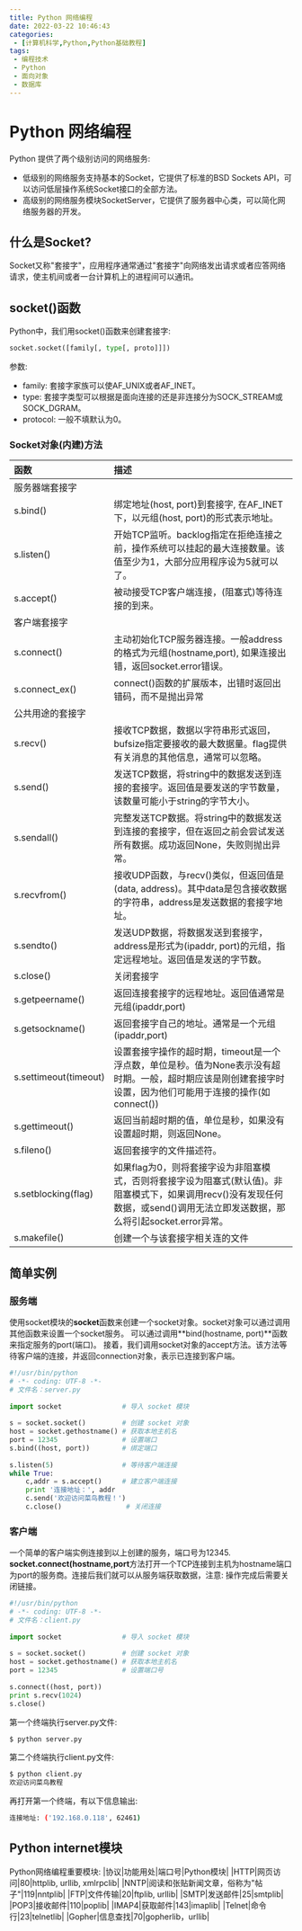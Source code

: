 ```yaml
---
title: Python 网络编程
date: 2022-03-22 10:46:43
categories:
 - [计算机科学,Python,Python基础教程]
tags: 
 - 编程技术
 - Python
 - 面向对象
 - 数据库
---
```


# Python 网络编程

Python 提供了两个级别访问的网络服务:
- 低级别的网络服务支持基本的Socket，它提供了标准的BSD Sockets API，可以访问低层操作系统Socket接口的全部方法。
- 高级别的网络服务模块SocketServer，它提供了服务器中心类，可以简化网络服务器的开发。

## 什么是Socket?

Socket又称"套接字"，应用程序通常通过"套接字"向网络发出请求或者应答网络请求，使主机间或者一台计算机上的进程间可以通讯。

## socket()函数

Python中，我们用socket()函数来创建套接字:
```python socket()函数
socket.socket([family[, type[, proto]]])
```
参数:
- family: 套接字家族可以使AF_UNIX或者AF_INET。
- type: 套接字类型可以根据是面向连接的还是非连接分为SOCK_STREAM或SOCK_DGRAM。
- protocol: 一般不填默认为0。

### Socket对象(内建)方法

|函数|描述|
|:---|:--|
|服务器端套接字|
|s.bind()|绑定地址(host, port)到套接字, 在AF_INET下，以元组(host, port)的形式表示地址。|
|s.listen()|开始TCP监听。backlog指定在拒绝连接之前，操作系统可以挂起的最大连接数量。该值至少为1，大部分应用程序设为5就可以了。|
|s.accept()|被动接受TCP客户端连接，(阻塞式)等待连接的到来。|
|客户端套接字|
|s.connect()|主动初始化TCP服务器连接。一般address的格式为元组(hostname,port), 如果连接出错，返回socket.error错误。|
|s.connect_ex()|connect()函数的扩展版本，出错时返回出错码，而不是抛出异常|
|公共用途的套接字|
|s.recv()|接收TCP数据，数据以字符串形式返回，bufsize指定要接收的最大数据量。flag提供有关消息的其他信息，通常可以忽略。|
|s.send()|发送TCP数据，将string中的数据发送到连接的套接字。返回值是要发送的字节数量，该数量可能小于string的字节大小。|
|s.sendall()|完整发送TCP数据。将string中的数据发送到连接的套接字，但在返回之前会尝试发送所有数据。成功返回None，失败则抛出异常。|
|s.recvfrom()|接收UDP函数，与recv()类似，但返回值是(data, address)。其中data是包含接收数据的字符串，address是发送数据的套接字地址。|
|s.sendto()|发送UDP数据，将数据发送到套接字，address是形式为(ipaddr, port)的元组，指定远程地址。返回值是发送的字节数。|
|s.close()|关闭套接字|
|s.getpeername()|返回连接套接字的远程地址。返回值通常是元组(ipaddr,port)|
|s.getsockname()|返回套接字自己的地址。通常是一个元组(ipaddr,port)|
|s.settimeout(timeout)|设置套接字操作的超时期，timeout是一个浮点数，单位是秒。值为None表示没有超时期。一般，超时期应该是刚创建套接字时设置，因为他们可能用于连接的操作(如connect())|
|s.gettimeout()|返回当前超时期的值，单位是秒，如果没有设置超时期，则返回None。|
|s.fileno()|返回套接字的文件描述符。|
|s.setblocking(flag)|如果flag为0，则将套接字设为非阻塞模式，否则将套接字设为阻塞式(默认值)。非阻塞模式下，如果调用recv()没有发现任何数据，或send()调用无法立即发送数据，那么将引起socket.error异常。|
|s.makefile()|创建一个与该套接字相关连的文件|

## 简单实例
### 服务端

使用socket模块的**socket**函数来创建一个socket对象。socket对象可以通过调用其他函数来设置一个socket服务。
可以通过调用**bind(hostname, port)**函数来指定服务的port(端口)。
接着，我们调用socket对象的accept方法。该方法等待客户端的连接，并返回connection对象，表示已连接到客户端。
```python  server.py
#!/usr/bin/python
# -*- coding: UTF-8 -*-
# 文件名：server.py
 
import socket               # 导入 socket 模块
 
s = socket.socket()         # 创建 socket 对象
host = socket.gethostname() # 获取本地主机名
port = 12345                # 设置端口
s.bind((host, port))        # 绑定端口
 
s.listen(5)                 # 等待客户端连接
while True:
    c,addr = s.accept()     # 建立客户端连接
    print '连接地址：', addr
    c.send('欢迎访问菜鸟教程！')
    c.close()                # 关闭连接
```

### 客户端

一个简单的客户端实例连接到以上创建的服务，端口号为12345.
**socket.connect(hostname,port**方法打开一个TCP连接到主机为hostname端口为port的服务商。连接后我们就可以从服务端获取数据，注意: 操作完成后需要关闭链接。

```python client.py
#!/usr/bin/python
# -*- coding: UTF-8 -*-
# 文件名：client.py
 
import socket               # 导入 socket 模块
 
s = socket.socket()         # 创建 socket 对象
host = socket.gethostname() # 获取本地主机名
port = 12345                # 设置端口号
 
s.connect((host, port))
print s.recv(1024)
s.close()
```
第一个终端执行server.py文件:
```bash
$ python server.py
```
第二个终端执行client.py文件:
```bash
$ python client.py
欢迎访问菜鸟教程
```
再打开第一个终端，有以下信息输出:
```bash
连接地址: ('192.168.0.118', 62461)
```

## Python internet模块

Python网络编程重要模块:
|协议|功能用处|端口号|Python模块|
|HTTP|网页访问|80|httplib, urllib, xmlrpclib|
|NNTP|阅读和张贴新闻文章，俗称为"帖子"|119|nntplib|
|FTP|文件传输|20|ftplib, urllib|
|SMTP|发送邮件|25|smtplib|
|POP3|接收邮件|110|poplib|
|IMAP4|获取邮件|143|imaplib|
|Telnet|命令行|23|telnetlib|
|Gopher|信息查找|70|gopherlib，urllib|
